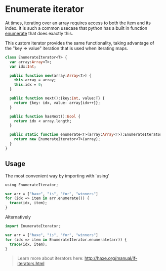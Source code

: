 [tags]: / "iterator"

# Enumerate iterator

At times, iterating over an array requires access to both the item and its index. It is such a common usecase that python has a built in function [enumerate](https://docs.python.org/3/library/functions.html#enumerate) that does exactly this.

This custom iterator provides the same functionality, taking advantage of the "key => value" iteration that is used when iterating maps.

```haxe
class EnumerateIterator<T> {
  var array:Array<T>;
  var idx:Int;

  public function new(array:Array<T>) {
    this.array = array;
    this.idx = 0;
  }

  public function next():{key:Int, value:T} {
    return {key: idx, value: array[idx++]};
  }

  public function hasNext():Bool {
    return idx < array.length;
  }

  public static function enumerate<T>(array:Array<T>):EnumerateIterator<T> {
    return new EnumerateIterator<T>(array);
  }
}
```

## Usage 

The most convenient way by importing with 'using'

```haxe
using EnumerateIterator;

var arr = ["haxe", "is", "for", "winners"]
for (idx => item in arr.enumerate()) {
  trace(idx, item);
}
```

Alternatively

```haxe
import EnumerateIterator;

var arr = ["haxe", "is", "for", "winners"]
for (idx => item in EnumerateIterator.enumerate(arr)) {
  trace(idx, item);
}
```

> Learn more about iterators here: <http://haxe.org/manual/lf-iterators.html>
